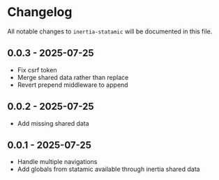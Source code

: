 # Changelog

All notable changes to `inertia-statamic` will be documented in this file.

## 0.0.3 - 2025-07-25

- Fix csrf token
- Merge shared data rather than replace
- Revert prepend middleware to append

## 0.0.2 - 2025-07-25

- Add missing shared data

## 0.0.1 - 2025-07-25

- Handle multiple navigations
- Add globals from statamic available through inertia shared data
